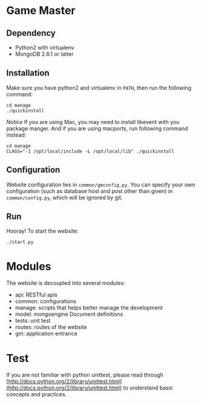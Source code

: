 #  Game Master

## Dependency

  + Python2 with virtualenv
  + MongoDB 2.6.1 or latter

## Installation

Make sure you have python2 and virtualenv in ``PATH``, then run the following command:

	cd manage
	./quickinstall

*Notice* If you are using Mac, you may need to install libevent with you package manger.
And if you are using macports, run following command instead:

	cd manage
	CLAGS="-I /opt/local/include -L /opt/local/lib" ./quickinstall

## Configuration
Website configuration lies in ``common/gmconfig.py``. You can specify your own
configuration (such as database host and post other than given) in ``common/config.py``,
which will be ignored by git.

## Run
Hooray! To start the website:

	./start.py


# Modules
The website is decoupled into several modules:

  + api: RESTful apis
  + common: configurations
  + manage: scripts that helps better manage the development
  + model: mongoengine Document definitions
  + tests: unit test
  + routes: routes of the website 
  + gm: application entrance



# Test
If you are not familiar with python unittest, please read through [http://docs.python.org/2/library/unittest.html](http://docs.python.org/2/library/unittest.html)
to understand basic concepts and practices.


